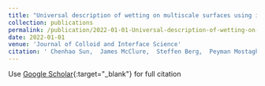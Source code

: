```yaml
---
title: "Universal description of wetting on multiscale surfaces using integral geometry"
collection: publications
permalink: /publication/2022-01-01-Universal-description-of-wetting-on-multiscale-surfaces-using-integral-geometry
date: 2022-01-01
venue: 'Journal of Colloid and Interface Science'
citation: ' Chenhao Sun,  James McClure,  Steffen Berg,  Peyman Mostaghimi,  Ryan Armstrong, &quot;Universal description of wetting on multiscale surfaces using integral geometry.&quot; Journal of Colloid and Interface Science, 2022.'
---
```

Use [Google Scholar](https://scholar.google.com/scholar?q=Universal+description+of+wetting+on+multiscale+surfaces+using+integral+geometry){:target="_blank"} for full citation